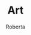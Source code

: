 ---
layout: post
title: Art
author: Roberta
section: about
categories: [about, roberta]
audience: ''
keywords: ''
goals: ''
actions: ''
---